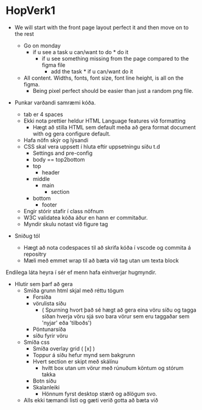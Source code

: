 # HopVerk1

* We will start with the front page layout perfect it and then move on to the rest
	* Go on monday
   		* if u see a task u can/want to do
       			* do it
       		* if u see something missing from the page compared to the figma file
           		* add the task
               			* if u can/want do it
	* All content. Widths, fonts, font size, font line height, is all on the figma.
   		* Being pixel perfect should be easier than just a random png file.
	

* Punkar varðandi samræmi kóða.
	* tab er 4 spaces
	* Ekki nota prettier heldur HTML Language features við formatting
		* Hægt að stilla HTML sem default meða að gera format document with og gera configure default.
	* Hafa nöfn skýr og lýsandi
	* CSS skal vera uppsett í hluta eftir uppsetningu síðu t.d
		* Settings and pre-config
		* body == top2bottom
		* top
			* header
		* middle
			* main
				* section
		* bottom	
			* footer
	* Engir stórir stafir í class nöfnum
	* W3C validatea kóða áður en hann er commitaður.
	* Myndir skulu notast við figure tag

* Sniðug tól
	* Hægt að nota codespaces til að skrifa kóða í vscode og commita á repositry
	* Mæli með emmet wrap til að bæta við tag utan um texta block

Endilega láta heyra í sér ef menn hafa einhverjar hugmyndir.

* Hlutir sem þarf að gera
	* Smíða grunn html skjal með réttu tögum
		* Forsíða
		* vörulista síðu 
			* ( Spurning hvort það sé hægt að gera eina vöru síðu og tagga síðan hverja vöru sjá svo bara vörur sem eru taggaðar sem 'nyjar' eða 'tilboðs')
		* Pöntunarsíða
		* síðu fyrir vöru
	* Smíða css
		* Smíða overlay grid ( [x] )
		* Toppur á síðu hefur mynd sem bakgrunn
		* Hvert section er skipt með skálínu
			* hvítt box utan um vörur með rúnuðum köntum og stórum takka
		* Botn síðu
		* Skalanleiki
			* Hönnum fyrst desktop stærð og aðlögum svo.
	* Alls ekki tæmandi listi og gæti verið gotta að bæta við
